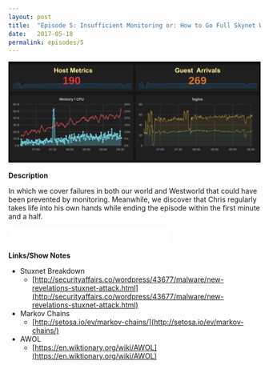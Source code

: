 ```yaml
---
layout: post
title:  "Episode 5: Insufficient Monitoring or: How to Go Full Skynet Without Anyone Noticing"
date:   2017-05-18
permalink: episodes/5
---
```

<img src="/img/episode_5.png" alt="Dashboards" width="700">

**Description**

In which we cover failures in both our world and Westworld that could have been prevented by monitoring. Meanwhile, we discover that Chris regularly takes life into his own hands while ending the episode within the first minute and a half.

<iframe style="border: none" src="//html5-player.libsyn.com/embed/episode/id/5363367/height/50/width/640/theme/standard-mini/autonext/no/thumbnail/no/autoplay/no/preload/no/no_addthis/no/direction/backward/" height="30" width="320" scrolling="no"  allowfullscreen webkitallowfullscreen mozallowfullscreen oallowfullscreen msallowfullscreen></iframe>

**Links/Show Notes**

* Stuxnet Breakdown
   * [http://securityaffairs.co/wordpress/43677/malware/new-revelations-stuxnet-attack.html](http://securityaffairs.co/wordpress/43677/malware/new-revelations-stuxnet-attack.html)
* Markov Chains
   * [http://setosa.io/ev/markov-chains/](http://setosa.io/ev/markov-chains/)
* AWOL
   * [https://en.wiktionary.org/wiki/AWOL](https://en.wiktionary.org/wiki/AWOL)
